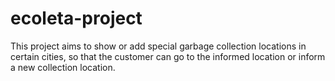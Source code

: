 # ecoleta-project
This project aims to show or add special garbage collection locations in certain cities, so that the customer can go to the informed location or inform a new collection location.
